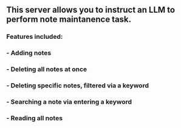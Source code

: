 ## This server allows you to instruct an LLM to perform note maintanence task.
### Features included:
### - Adding notes
### - Deleting all notes at once
### - Deleting specific notes, filtered via a keyword
### - Searching a note via entering a keyword
### - Reading all notes 